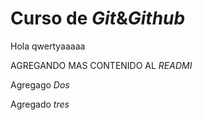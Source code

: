 # Curso de _Git_&_Github_

Hola qwertyaaaaa

AGREGANDO MAS CONTENIDO AL _READMI_

Agregago _Dos_

Agregado _tres_
